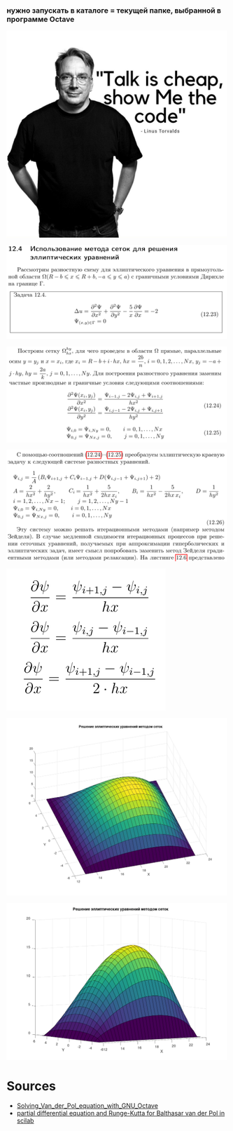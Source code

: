 ### нужно запускать в каталоге = текущей папке, выбранной в программе Octave

![](https://raw.githubusercontent.com/tonypithony/GNU_Octave_solving_a_elliptic_partial_differential_equation/main/photo_2024-07-29_12-37-23.jpg)

![](https://raw.githubusercontent.com/tonypithony/GNU_Octave_solving_a_elliptic_partial_differential_equation/main/1.PNG)

![](https://raw.githubusercontent.com/tonypithony/GNU_Octave_solving_a_elliptic_partial_differential_equation/main/2.PNG)

![](https://raw.githubusercontent.com/tonypithony/GNU_Octave_solving_a_elliptic_partial_differential_equation/main/3.PNG)

![](https://raw.githubusercontent.com/tonypithony/GNU_Octave_solving_a_elliptic_partial_differential_equation/main/4.PNG)

![](https://raw.githubusercontent.com/tonypithony/GNU_Octave_solving_a_elliptic_partial_differential_equation/main/elliptic_solved.jpg)

![](https://raw.githubusercontent.com/tonypithony/GNU_Octave_solving_a_elliptic_partial_differential_equation/main/elliptic_solved.gif)

# Sources
 
* [Solving_Van_der_Pol_equation_with_GNU_Octave](https://github.com/unton3ton/Solving_Van_der_Pol_equation_with_GNU_Octave)
* [partial differential equation and Runge-Kutta for Balthasar van der Pol in scilab](https://gitlab.com/Pho_Bo_for_U/partial-differential-equation-and-runge-kutta-for-balthasar-van-der-pol-in-scilab)
